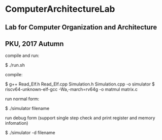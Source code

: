 # ComputerArchitectureLab
## Lab for Computer Organization and Architecture
## PKU, 2017 Autumn

compile and run:

$ ./run.sh

compile:

$ g++ Read_Elf.h Read_Elf.cpp Simulation.h Simulation.cpp -o simulator
$ riscv64-unknown-elf-gcc -Wa,-march=rv64g -o matmul matrix.c

run normal form:

$ ./simulator filename

run debug form (support single step check and print register and memory infomation)

$ ./simulator -d filename